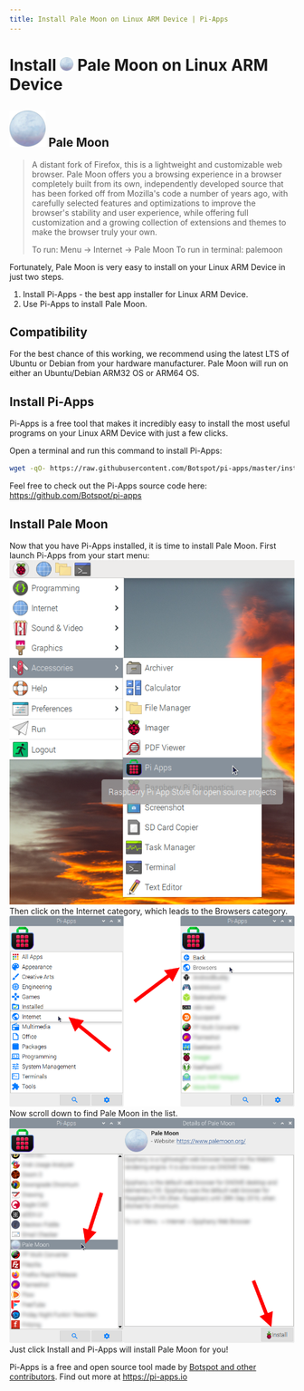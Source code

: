 ```yaml
---
title: Install Pale Moon on Linux ARM Device | Pi-Apps
---
```

<div class="simple-install-content content">

# Install <img src="/img/app-icons/Pale Moon/icon-64.png" height=24> Pale Moon on Linux ARM Device

## <img src="/img/app-icons/Pale Moon/icon-64.png"> Pale Moon
> A distant fork of Firefox, this is a lightweight and customizable web browser.
> Pale Moon offers you a browsing experience in a browser completely built
> from its own, independently developed source that has been forked off from
> Mozilla's code a number of years ago, with carefully selected
> features and optimizations to improve the browser's stability and user
> experience, while offering full customization and a growing collection of
> extensions and themes to make the browser truly your own.
> 
> To run: Menu -> Internet -> Pale Moon
> To run in terminal: palemoon

Fortunately, Pale Moon is very easy to install on your Linux ARM Device in just two steps.
1. Install Pi-Apps - the best app installer for Linux ARM Device.
2. Use Pi-Apps to install Pale Moon.
</div>
<div class="simple-install-content content">

## Compatibility
For the best chance of this working, we recommend using the latest LTS of Ubuntu or Debian from your hardware manufacturer.
Pale Moon will run on either an Ubuntu/Debian ARM32 OS or ARM64 OS.
</div>
<div class="simple-install-content content">

## Install Pi-Apps

Pi-Apps is a free tool that makes it incredibly easy to install the most useful programs on your Linux ARM Device with just a few clicks.

Open a terminal and run this command to install Pi-Apps:
```bash
wget -qO- https://raw.githubusercontent.com/Botspot/pi-apps/master/install | bash
```
Feel free to check out the Pi-Apps source code here: https://github.com/Botspot/pi-apps
</div>
<div class="simple-install-content content">

## Install Pale Moon

Now that you have Pi-Apps installed, it is time to install Pale Moon.
First launch Pi-Apps from your start menu:
<img src="/img/start-menu.png">
Then click on the Internet category, which leads to the Browsers category.
<img src="/img/category-selections/Browsers.png">
Now scroll down to find Pale Moon in the list.
<img src="/img/app-icons/Pale Moon/app-selection.png">
Just click Install and Pi-Apps will install Pale Moon for you!
</div>
<div class="simple-install-content content">

Pi-Apps is a free and open source tool made by [Botspot and other contributors](/about/#contributors). Find out more at https://pi-apps.io
</div>
